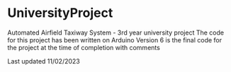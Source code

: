 # UniversityProject
Automated Airfield Taxiway System - 3rd year university project 
The code for this project has been written on Arduino
Version 6 is the final code for the project at the time of completion with comments

Last updated 11/02/2023
